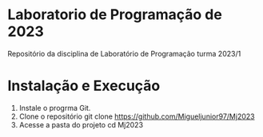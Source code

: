 # Laboratorio de Programação de 2023
Repositório da disciplina de Laboratório de Programação turma 2023/1

# Instalação e Execução
1. Instale o progrma Git.
2. Clone o repositório
git clone https://github.com/Migueljunior97/Mj2023
3. Acesse a pasta do projeto
cd Mj2023
